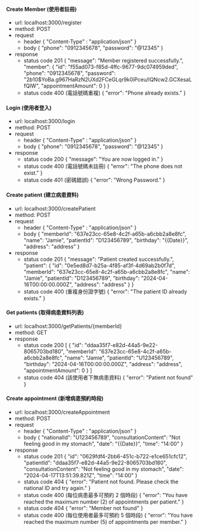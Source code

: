 #### Create Member (使用者註冊)

- url: localhost:3000/register
- method: POST
- request
  - header
    {
    "Content-Type" : "application/json"
    }
  - body
    {
    "phone": "0912345678",
    "password": "@12345"
    }
- response
  - status code 201
    {
    "message": "Member registered successfully.",
    "member": {
    "id": "f55ad073-f85d-4ffc-9677-9dc074959ded",
    "phone": "0912345678",
    "password": "$2b$10$YoBa.g967HaRzN2UXd2FCeGLqr9k0iPceu/IQNcw2.GCXesaLfQlW",
    "appointmentAmount": 0
    }
    }
  - status code 400 (電話號碼重複)
    {
    "error": "Phone already exists."
    }

#### Login (使用者登入)

- url: localhost:3000/login
- method: POST
- request
  - header
    {
    "Content-Type" : "application/json"
    }
  - body
    {
    "phone": "0912345678",
    "password": "@12345"
    }
- response
  - status code 200
    {
    "message": "You are now logged in."
    }
  - status code 400 (電話號碼未註冊)
    {
    "error": "The phone does not exist."
    }
  - status code 401 (密碼錯誤)
    {
    "error": "Wrong Password."
    }

#### Create patient (建立病患資料)

- url: localhost:3000/createPatient
- method: POST
- request
  - header
    {
    "Content-Type" : "application/json"
    }
  - body
    {
    "memberId": "637e23cc-65e8-4c2f-a65b-a6cbb2a8e8fc",
    "name": "Jamie",
    "patientId": "D123456789",
    "birthday": "{{Date}}",
    "address": "address"
    }
- response
  - status code 201
    {
    "message": "Patient created successfully.",
    "patient": {
    "id": "0e5ed8d7-b25a-4f85-af3f-4d69ab2b0f7d",
    "memberId": "637e23cc-65e8-4c2f-a65b-a6cbb2a8e8fc",
    "name": "Jamie",
    "patientId": "D123456789",
    "birthday": "2024-04-16T00:00:00.000Z",
    "address": "address"
    }
    }
  - status code 400 (重複身份證字號)
    {
    "error": "The patient ID already exists."
    }

#### Get patients (取得病患資料列表)

- url: localhost:3000/getPatients/{memberId}
- method: GET
- response
  - status code 200
    [
    {
    "id": "ddaa35f7-e82d-44a5-9e22-8065703bd180",
    "memberId": "637e23cc-65e8-4c2f-a65b-a6cbb2a8e8fc",
    "name": "Jamie",
    "patientId": "U123456789",
    "birthday": "2024-04-16T00:00:00.000Z",
    "address": "address",
    "appointmentAmount": 0
    }
    ]
  - status code 404 (該使用者下無病患資料)
    {
    "error": "Patient not found"
    }

#### Create appointment (新增病患預約時段)

- url: localhost:3000/createAppointment
- method: POST
- request
  - header
    {
    "Content-Type" : "application/json"
    }
  - body
    {
    "nationalId": "U123456789",
    "consultationContent": "Not feeling good in my stomach",
    "date": "{{Date}}",
    "time": "14:00"
    }
- response
  - status code 201
    {
    "id": "0629fdf4-2bb6-451c-b722-e1ce651cfc12",
    "patientId": "ddaa35f7-e82d-44a5-9e22-8065703bd180",
    "consultationContent": "Not feeling good in my stomach",
    "date": "2024-04-17T13:51:39.821Z",
    "time": "14:00"
    }
  - status code 404
    {
    "error": "Patient not found. Please check the national ID and try again."
    }
  - status code 400 (每位病患最多可預約 2 個時段)
    {
    "error": "You have reached the maximum number (2) of appointments per patient."
    }
  - status code 404
    {
    "error": "Member not found"
    }
  - status code 400 (每位使用者最多可預約 5 個時段)
    {
    "error": "You have reached the maximum number (5) of appointments per member."
    }
